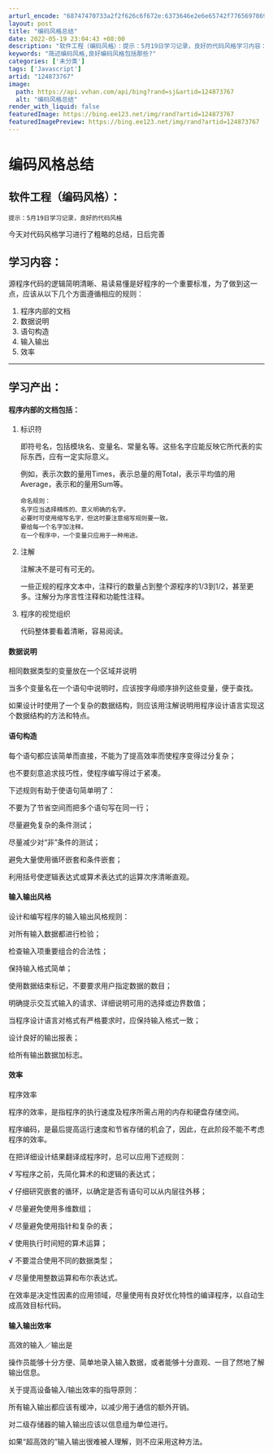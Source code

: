 ```yaml
---
arturl_encode: "68747470733a2f2f626c6f672e:6373646e2e6e65742f77656978696e5f36313134353634392f:61727469636c652f64657461696c732f313234383733373637"
layout: post
title: "编码风格总结"
date: 2022-05-19 23:04:43 +08:00
description: "软件工程（编码风格）：提示：5月19日学习记录，良好的代码风格学习内容：源程序代码的逻辑简明清晰、易"
keywords: "简述编码风格,良好编码风格包括那些?"
categories: ['未分类']
tags: ['Javascript']
artid: "124873767"
image:
  path: https://api.vvhan.com/api/bing?rand=sj&artid=124873767
  alt: "编码风格总结"
render_with_liquid: false
featuredImage: https://bing.ee123.net/img/rand?artid=124873767
featuredImagePreview: https://bing.ee123.net/img/rand?artid=124873767
---
```


# 编码风格总结

## 软件工程（编码风格）：

`提示：5月19日学习记录，良好的代码风格`
  
今天对代码风格学习进行了粗略的总结，日后完善

## 学习内容：

源程序代码的逻辑简明清晰、易读易懂是好程序的一个重要标准，为了做到这一点，应该从以下几个方面遵循相应的规则：

1. 程序内部的文档
2. 数据说明
3. 语句构造
4. 输入输出
5. 效率

---

## 学习产出：

#### 程序内部的文档包括：

1. 标识符

   即符号名，包括模块名、变量名、常量名等。这些名字应能反映它所代表的实际东西，应有一定实际意义。

   ​ 例如，表示次数的量用Times，表示总量的用Total，表示平均值的用Average，表示和的量用Sum等。

   ```
   命名规则：
   名字应当选择精炼的、意义明确的名字。
   必要时可使用缩写名字，但这时要注意缩写规则要一致。
   要给每一个名字加注释。
   在一个程序中，一个变量只应用于一种用途。

   ```
2. 注解
     
   注解决不是可有可无的。
     
   一些正规的程序文本中，注释行的数量占到整个源程序的1/3到1/2，甚至更多。注解分为序言性注释和功能性注释。
3. 程序的视觉组织

   代码整体要看着清晰，容易阅读。

#### 数据说明

相同数据类型的变量放在一个区域并说明

当多个变量名在一个语句中说明时，应该按字母顺序排列这些变量，便于查找。

如果设计时使用了一个复杂的数据结构，则应该用注解说明用程序设计语言实现这个数据结构的方法和特点。

#### 语句构造

每个语句都应该简单而直接，不能为了提高效率而使程序变得过分复杂；
  
也不要刻意追求技巧性，使程序编写得过于紧凑。

下述规则有助于使语句简单明了：
  
不要为了节省空间而把多个语句写在同一行；
  
尽量避免复杂的条件测试；
  
尽量减少对“非”条件的测试；
  
避免大量使用循环嵌套和条件嵌套；
  
利用括号使逻辑表达式或算术表达式的运算次序清晰直观。

#### 输入输出风格

设计和编写程序的输入输出风格规则：
  
对所有输入数据都进行检验；
  
检查输入项重要组合的合法性；
  
保持输入格式简单；
  
使用数据结束标记，不要要求用户指定数据的数目；

明确提示交互式输入的请求、详细说明可用的选择或边界数值；
  
当程序设计语言对格式有严格要求时，应保持输入格式一致；
  
设计良好的输出报表；
  
给所有输出数据加标志。

#### 效率

程序效率
  
程序的效率，是指程序的执行速度及程序所需占用的内存和硬盘存储空间。
  
程序编码，是最后提高运行速度和节省存储的机会了，因此，在此阶段不能不考虑程序的效率。

在把详细设计结果翻译成程序时，总可以应用下述规则：
  
√ 写程序之前，先简化算术的和逻辑的表达式；
  
√ 仔细研究嵌套的循环，以确定是否有语句可以从内层往外移；
  
√ 尽量避免使用多维数组；
  
√ 尽量避免使用指针和复杂的表；
  
√ 使用执行时间短的算术运算；
  
√ 不要混合使用不同的数据类型；
  
√ 尽量使用整数运算和布尔表达式。
  
在效率是决定性因素的应用领域，尽量使用有良好优化特性的编译程序，以自动生成高效目标代码。

#### 输入输出效率

高效的输入／输出是
  
操作员能够十分方便、简单地录入输入数据，或者能够十分直观、一目了然地了解输出信息。
  
关于提高设备输入/输出效率的指导原则：
  
所有输入输出都应该有缓冲，以减少用于通信的额外开销。
  
对二级存储器的输入输出应该以信息组为单位进行。
  
如果“超高效的”输入输出很难被人理解，则不应采用这种方法。